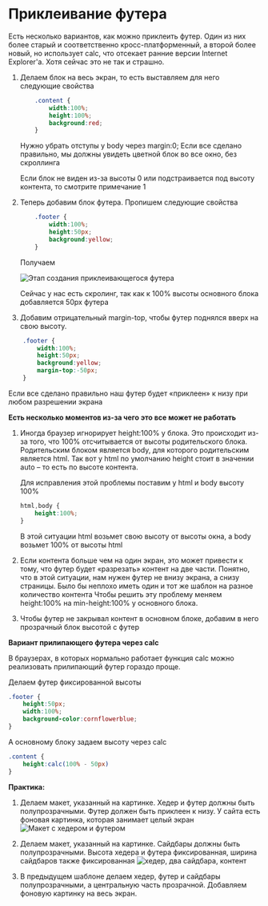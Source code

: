 # Приклеивание футера

Есть несколько вариантов, как можно приклеить футер. Один из них более старый и соответственно кросс-платформенный, а второй более новый, но использует calc, что отсекает ранние версии Internet Explorer'a. Хотя сейчас это не так и страшно.

1. Делаем блок на весь экран, то есть выставляем для него следующие свойства

    ```css
        .content {
            width:100%;
            height:100%;
            background:red;
        }
    ```
    Нужно убрать отступы у body через margin:0;
    Если все сделано правильно, мы должны увидеть цветной блок во все окно, без скроллинга
    
    Если блок не виден из-за высоты 0 или подстраивается под высоту контента, то смотрите примечание 1

2. Теперь добавим блок футера. Пропишем следующие свойства

    ```css
        .footer {
            width:100%;
            height:50px;
            background:yellow;
        }
    ```
    
    Получаем
    
    ![Этап создания приклеивающегося футера](pics/07_footer/07_footer_1.gif)
  	
    Сейчас у нас есть скролинг, так как к 100% высоты основного блока добавляется 50px футера
    
3. Добавим отрицательный margin-top, чтобы футер поднялся вверх на свою высоту.

```css
    .footer {
        width:100%;
        height:50px;
        background:yellow;
        margin-top:-50px;
    }
```
Если все сделано правильно наш футер будет «приклеен» к низу при любом разрешении экрана

**Есть несколько моментов из-за чего это все может не работать**

1. Иногда браузер игнорирует height:100% у блока. Это происходит из-за того, что 100% отсчитывается от высоты родительского блока. Родительским блоком является body, для которого родительским является html. Так вот у html по умолчанию height стоит в значении auto – то есть по высоте контента.

    Для исправления этой проблемы поставим у html и body высоту 100%
    
    ```css
    html,body {
        height:100%;
    }
    ```
    В этой ситуации html возьмет свою высоту от высоты окна, а body возьмет 100% от высоты html
 
2. Если контента больше чем на один экран, это может привести к тому, что футер будет «разрезать» контент на две части. Понятно, что в этой ситуации, нам нужен футер не внизу экрана, а снизу страницы. Было бы неплохо иметь один и тот же шаблон на разное количество контента
Чтобы решить эту проблему меняем height:100% на min-height:100% у основного блока.

3. Чтобы футер не закрывал контент в основном блоке, добавим в него прозрачный блок высотой с футер

**Вариант прилипающего футера через calc**

В браузерах, в которых нормально работает функция calc можно реализовать прилипающий футер гораздо проще.

Делаем футер фиксированной высоты

```css
.footer {
    height:50px;
    width:100%;
    background-color:cornflowerblue;
}
```

А основному блоку задаем высоту через calc

```css
.content {
    height:calc(100% - 50px)
}
```
 
**Практика:**

1. Делаем макет, указанный на картинке. Хедер и футер должны быть полупрозрачными. Футер должен быть приклеен к низу. У сайта есть фоновая картинка, которая занимает целый экран
![Макет с хедером и футером](pics/03_margin_and_paddings/maket.gif)

2. Делаем макет, указанный на картинке. Сайдбары должны быть полупрозрачными. Высота хедера и футера фиксированная, ширина сайдбаров также фиксированная
![хедер, два сайдбара, контент](pics/02_inline_and_block_elements/grail.gif)

3. В предыдущем шаблоне делаем хедер, футер и сайдбары полупрозрачными, а центральную часть прозрачной. Добавляем фоновую картинку на весь экран.





